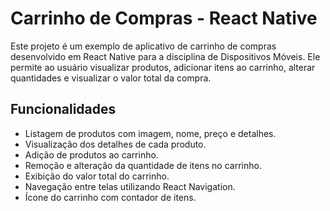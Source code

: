 # Carrinho de Compras - React Native

Este projeto é um exemplo de aplicativo de carrinho de compras desenvolvido em React Native para a disciplina de Dispositivos Móveis. Ele permite ao usuário visualizar produtos, adicionar itens ao carrinho, alterar quantidades e visualizar o valor total da compra.

## Funcionalidades

- Listagem de produtos com imagem, nome, preço e detalhes.
- Visualização dos detalhes de cada produto.
- Adição de produtos ao carrinho.
- Remoção e alteração da quantidade de itens no carrinho.
- Exibição do valor total do carrinho.
- Navegação entre telas utilizando React Navigation.
- Ícone do carrinho com contador de itens.


